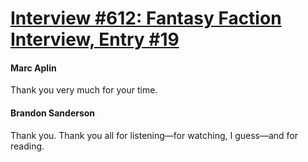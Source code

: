 # [Interview #612: Fantasy Faction Interview, Entry #19](https://www.theoryland.com/intvmain.php?i=612#19)

#### Marc Aplin

Thank you very much for your time.

#### Brandon Sanderson

Thank you. Thank you all for listening—for watching, I guess—and for reading.

